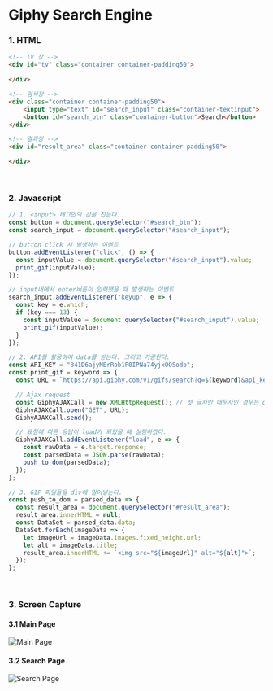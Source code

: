 # Giphy Search Engine

### 1. HTML

``` html
<!-- TV 창 -->
<div id="tv" class="container container-padding50">

</div>

<!-- 검색창 -->
<div class="container container-padding50">
    <input type="text" id="search_input" class="container-textinput">
    <button id="search_btn" class="container-button">Search</button>
</div>

<!-- 결과창 -->
<div id="result_area" class="container container-padding50">

</div>
```

<br>

### 2. Javascript

```js
// 1. <input> 태그안의 값을 잡는다.
const button = document.querySelector("#search_btn");
const search_input = document.querySelector("#search_input");

// button click 시 발생하는 이벤트
button.addEventListener("click", () => {
  const inputValue = document.querySelector("#search_input").value;
  print_gif(inputValue);
});

// input내에서 enter버튼이 입력됐을 때 발생하는 이벤트
search_input.addEventListener("keyup", e => {
  const key = e.which;
  if (key === 13) {
    const inputValue = document.querySelector("#search_input").value;
    print_gif(inputValue);
  }
});

// 2. API를 활용하여 data를 받는다. 그리고 가공한다.
const API_KEY = "841D6ajyMBrRob1F0IPNa74yjxOOSodb";
const print_gif = keyword => {
  const URL = `https://api.giphy.com/v1/gifs/search?q=${keyword}&api_key=${API_KEY}`;

  // Ajax request
  const GiphyAJAXCall = new XMLHttpRequest(); // 첫 글자만 대문자인 경우는 class를 생성하는 경우
  GiphyAJAXCall.open("GET", URL);
  GiphyAJAXCall.send();

  // 요청에 따른 응답이 load가 되었을 때 실행하겠다.
  GiphyAJAXCall.addEventListener("load", e => {
    const rawData = e.target.response;
    const parsedData = JSON.parse(rawData);
    push_to_dom(parsedData);
  });
};

// 3. GIF 파일들을 div에 밀어넣는다.
const push_to_dom = parsed_data => {
  const result_area = document.querySelector("#result_area");
  result_area.innerHTML = null;
  const DataSet = parsed_data.data;
  DataSet.forEach(imageData => {
    let imageUrl = imageData.images.fixed_height.url;
    let alt = imageData.title;
    result_area.innerHTML += `<img src="${imageUrl}" alt="${alt}">`;
  });
};
```

<br>

### 3. Screen Capture

#### 3.1 Main Page

![Main Page](https://github.com/Sunjae-Kim/TIL/tree/master/javascript/giphy-search-engine/img/main.png)

#### 3.2 Search Page

![Search Page](https://github.com/Sunjae-Kim/TIL/tree/master/javascript/giphy-search-engine/img/search.png)
